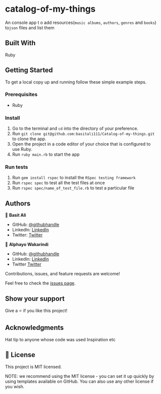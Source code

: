 # catalog-of-my-things
An console app t o add resources(`music albums`, `authors`, `genres` and `books`) to`json` files and list them

## Built With
Ruby

## Getting Started

To get a local copy up and running follow these simple example steps.

### Prerequisites

- Ruby

### Install

1. Go to the terminal and `cd` into the directory of your preference.
2. Run `git clone git@github.com:basitali111/Catalog-of-my-things.git` to clone the app.
3. Open the project in a code editor of your choice that is configured to use Ruby.
4. Run `ruby main.rb` to start the app

### Run tests
1. Run `gem install rspec` to install the `RSpec testing framework`
2. Run `rspec spec` to test all the test files at once
3. Run `rspec spec/name_of_test_file.rb` to test a particular file

## Authors

👤 **Basit Ali**

- GitHub: [@githubhandle](https://github.com/basitali111)
- LinkedIn: [LinkedIn](https://www.linkedin.com/in/basit-ali-jobs/)
- Twitter: [Twitter](https://twitter.com/BasitAl35031734)

👤 **Alphayo Wakarindi**

- GitHub: [@githubhandle](https://github.com/alphayowakarindi)
- LinkedIn: [LinkedIn](https://www.linkedin.com/in/alphayo-wakarindi-15a825236/)
- Twitter [Twitter](https://twitter.com/alphayowakarind)

Contributions, issues, and feature requests are welcome!

Feel free to check the [issues page](https://github.com/basitali111/Catalog-of-my-things/issues).

## Show your support
Give a ⭐️ if you like this project!

## Acknowledgments
Hat tip to anyone whose code was used
Inspiration
etc
## 📝 License
This project is MIT licensed.

NOTE: we recommend using the MIT license - you can set it up quickly by using templates available on GitHub. You can also use any other license if you wish.

